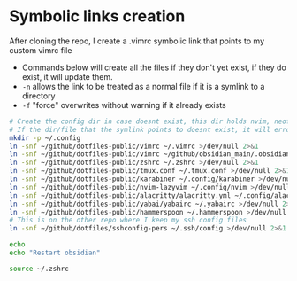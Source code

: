 # Symbolic links creation

After cloning the repo, I create a .vimrc symbolic link that points to my custom vimrc file

- Commands below will create all the files if they don't yet exist, if they do exist, it will update them. 
- `-n` allows the link to be treated as a normal file if it is a symlink to a directory
- `-f` "force" overwrites without warning if it already exists

```bash
# Create the config dir in case doesnt exist, this dir holds nvim, neofetch, alacritty configs
# If the dir/file that the symlink points to doesnt exist, it will error out, so I direct them to dev null
mkdir -p ~/.config
ln -snf ~/github/dotfiles-public/vimrc ~/.vimrc >/dev/null 2>&1
ln -snf ~/github/dotfiles-public/vimrc ~/github/obsidian_main/.obsidian.vimrc >/dev/null 2>&1
ln -snf ~/github/dotfiles-public/zshrc ~/.zshrc >/dev/null 2>&1
ln -snf ~/github/dotfiles-public/tmux.conf ~/.tmux.conf >/dev/null 2>&1
ln -snf ~/github/dotfiles-public/karabiner ~/.config/karabiner >/dev/null 2>&1
ln -snf ~/github/dotfiles-public/nvim-lazyvim ~/.config/nvim >/dev/null 2>&1
ln -snf ~/github/dotfiles-public/alacritty/alacritty.yml ~/.config/alacritty/alacritty.yml >/dev/null 2>&1
ln -snf ~/github/dotfiles-public/yabai/yabairc ~/.yabairc >/dev/null 2>&1
ln -snf ~/github/dotfiles-public/hammerspoon ~/.hammerspoon >/dev/null 2>&1
# This is on the other repo where I keep my ssh config files
ln -snf ~/github/dotfiles/sshconfig-pers ~/.ssh/config >/dev/null 2>&1

echo
echo "Restart obsidian"

source ~/.zshrc
```
